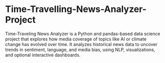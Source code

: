 # Time-Travelling-News-Analyzer-Project
Time-Traveling News Analyzer is a Python and pandas-based data science project that explores how media coverage of topics like AI or climate change has evolved over time. It analyzes historical news data to uncover trends in sentiment, language, and media bias, using NLP, visualizations, and optional interactive dashboards.
